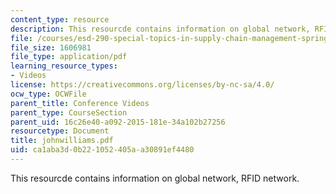 ```yaml
---
content_type: resource
description: This resourcde contains information on global network, RFID network.
file: /courses/esd-290-special-topics-in-supply-chain-management-spring-2005/ca1aba3d0b221052405aa30891ef4480_johnwilliams.pdf
file_size: 1606981
file_type: application/pdf
learning_resource_types:
- Videos
license: https://creativecommons.org/licenses/by-nc-sa/4.0/
ocw_type: OCWFile
parent_title: Conference Videos
parent_type: CourseSection
parent_uid: 16c26e40-a092-2015-181e-34a102b27256
resourcetype: Document
title: johnwilliams.pdf
uid: ca1aba3d-0b22-1052-405a-a30891ef4480
---
```

This resourcde contains information on global network, RFID network.